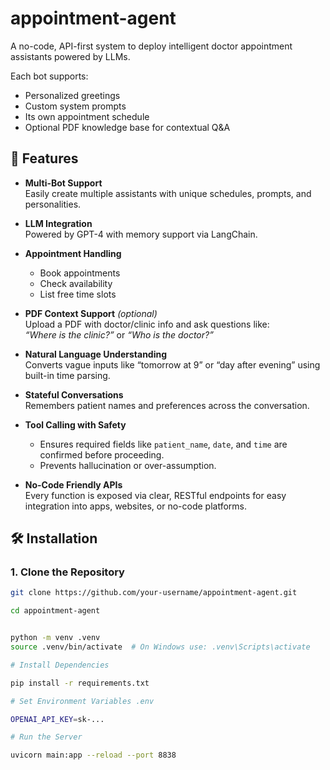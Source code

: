 # appointment-agent

A no-code, API-first system to deploy intelligent doctor appointment assistants powered by LLMs.

Each bot supports:

* Personalized greetings
* Custom system prompts
* Its own appointment schedule
* Optional PDF knowledge base for contextual Q\&A


## 🚀 Features

- **Multi-Bot Support**  
  Easily create multiple assistants with unique schedules, prompts, and personalities.

- **LLM Integration**  
  Powered by GPT-4 with memory support via LangChain.

- **Appointment Handling**
  - Book appointments
  - Check availability
  - List free time slots

- **PDF Context Support** *(optional)*  
  Upload a PDF with doctor/clinic info and ask questions like:  
  _“Where is the clinic?”_ or _“Who is the doctor?”_

- **Natural Language Understanding**  
  Converts vague inputs like “tomorrow at 9” or “day after evening” using built-in time parsing.

- **Stateful Conversations**  
  Remembers patient names and preferences across the conversation.

- **Tool Calling with Safety**
  - Ensures required fields like `patient_name`, `date`, and `time` are confirmed before proceeding.
  - Prevents hallucination or over-assumption.

- **No-Code Friendly APIs**  
  Every function is exposed via clear, RESTful endpoints for easy integration into apps, websites, or no-code platforms.

## 🛠️ Installation

### 1. Clone the Repository

```bash
git clone https://github.com/your-username/appointment-agent.git

cd appointment-agent


python -m venv .venv
source .venv/bin/activate  # On Windows use: .venv\Scripts\activate

# Install Dependencies

pip install -r requirements.txt

# Set Environment Variables .env

OPENAI_API_KEY=sk-...

# Run the Server

uvicorn main:app --reload --port 8838


